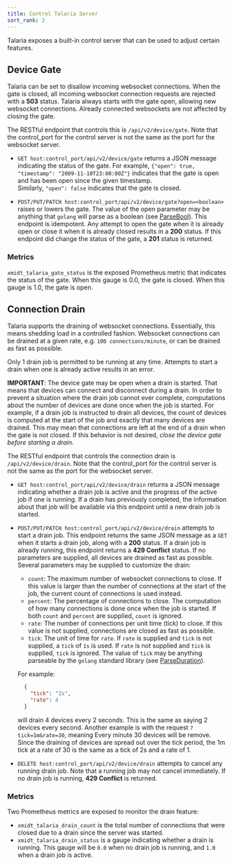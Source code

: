 ```yaml
---
title: Control Talaria Server
sort_rank: 2
---
```


Talaria exposes a built-in control server that can be used to adjust certain features.

## Device Gate
Talaria can be set to disallow incoming websocket connections.
When the gate is closed, all incoming websocket connection requests are rejected with a **503** status.
Talaria always starts with the gate open, allowing new websocket connections.
Already connected websockets are not affected by closing the gate.

The RESTful endpoint that controls this is `/api/v2/device/gate`.
Note that the control_port for the control server is not the same as the port for the websocket server.

* `GET host:control_port/api/v2/device/gate` returns a JSON message indicating the status of the gate.
For example, `{"open": true, "timestamp": "2009-11-10T23:00:00Z"}` indicates that the gate
is open and has been open since the given timestamp.  
Similarly, `"open": false` indicates that the gate is closed.

* `POST/PUT/PATCH host:control_port/api/v2/device/gate?open=<boolean>` raises or lowers the gate.
The value of the open parameter may be anything that `golang` will parse as a boolean (see [ParseBool](https://godoc.org/strconv#ParseBool)).
This endpoint is idempotent.
Any attempt to open the gate when it is already open or close it when it is already closed results in a **200** status.
If this endpoint did change the status of the gate, a **201** status is returned.

### Metrics
`xmidt_talaria_gate_status` is the exposed Prometheus metric that indicates the status of the gate.
When this gauge is 0.0, the gate is closed.  When this gauge is 1.0, the gate is open.

## Connection Drain
Talaria supports the draining of websocket connections.
Essentially, this means shedding load in a controlled fashion.
Websocket connections can be drained at a given rate, e.g. `100 connections/minute`,
or can be drained as fast as possible.

Only 1 drain job is permitted to be running at any time.
Attempts to start a drain when one is already active results in an error.

**IMPORTANT**:  The device gate may be open when a drain is started.
That means that devices can connect and disconnect during a drain.
In order to prevent a situation where the drain job cannot ever complete,
computations about the number of devices are done once when the job is started.
For example, if a drain job is instructed to drain all devices, the count of devices
is computed at the start of the job and exactly that many devices are drained.
This may mean that connections are left at the end of a drain when the gate is not closed.
If this behavior is not desired, *close the device gate before starting a drain.*

The RESTful endpoint that controls the connection drain is `/api/v2/device/drain`.
Note that the control_port for the control server is not the same as the port for the websocket server.

* `GET host:control_port/api/v2/device/drain` returns a JSON message indicating whether
a drain job is active and the progress of the active job if one is running.
If a drain has previously completed, the information about that job will be
available via this endpoint until a new drain job is started.

* `POST/PUT/PATCH host:control_port/api/v2/device/drain` attempts to start a drain job.
This endpoint returns the same JSON message as a `GET` when it starts a drain job,
along with a **200** status.  If a drain job is already running, this endpoint returns a **429 Conflict** status.
If no parameters are supplied, all devices are drained as fast as possible.
Several parameters may be supplied to customize the drain:

    + `count`: The maximum number of websocket connections to close.
    If this value is larger than the number of connections at the start of the job,
    the current count of connections is used instead.
    + `percent`: The percentage of connections to close.
    The computation of how many connections is done once when the job is started.
    If both `count` and `percent` are supplied, `count` is ignored.
    + `rate`: The number of connections per unit time (tick) to close.
    If this value is not supplied, connections are closed as fast as possible.
    + `tick`: The unit of time for `rate`.
    If `rate` is supplied and `tick` is not supplied, a `tick` of `1s` is used.
    If `rate` is not supplied and `tick` is supplied, `tick` is ignored.
    The value of `tick` may be anything parseable by the `golang` standard library (see [ParseDuration](https://godoc.org/time#ParseDuration)).

  For example:
  ```json
    {
      "tick": "2s",
      "rate": 4
    }
  ```
  will drain 4 devices every 2 seconds. This is the same as saying 2 devices
  every second. Another example is with the request `?tick=1m&rate=30`, meaning
  Every minute 30 devices will be remove. Since the draining of devices are
  spread out over the tick period, the 1m tick at a rate of 30 is the same as
  a tick of 2s and a rate of 1.


* `DELETE host:control_port/api/v2/device/drain` attempts to cancel any running drain job.
Note that a running job may not cancel immediately.
If no drain job is running, **429 Conflict** is returned.

### Metrics

Two Prometheus metrics are exposed to monitor the drain feature:

* `xmidt_talaria_drain_count` is the total number of connections that were
closed due to a drain since the server was started.
* `xmidt_talaria_drain_status` is a gauge indicating whether a drain is running.
This gauge will be `0.0` when no drain job is running, and `1.0` when a drain job is active.
